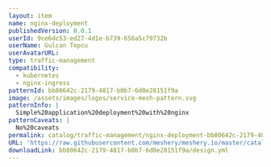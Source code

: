```yaml
---
layout: item
name: nginx-deployment
publishedVersion: 0.0.1
userId: 9ce6dc53-ed27-4d1e-b739-656a5c79732b
userName: Gulcan Topcu
userAvatarURL:
type: traffic-management
compatibility:
  - kubernetes
  - nginx-ingress
patternId: bb80642c-2179-4817-b0b7-6d0e28151f9a
image: /assets/images/logos/service-mesh-pattern.svg
patternInfo: |
  Simple%20application%20deployment%20with%20nginx
patternCaveats: |
  No%20caveats
permalink: catalog/traffic-management/nginx-deployment-bb80642c-2179-4817-b0b7-6d0e28151f9a.html
URL: 'https://raw.githubusercontent.com/meshery/meshery.io/master/catalog/bb80642c-2179-4817-b0b7-6d0e28151f9a/0.0.1/design.yml'
downloadLink: bb80642c-2179-4817-b0b7-6d0e28151f9a/design.yml
---
```

